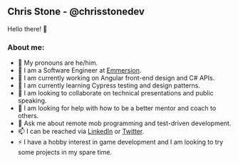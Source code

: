 ## Chris Stone - @chrisstonedev
Hello there! 👋

### About me:
- 👋 My pronouns are he/him.
- 💼 I am a Software Engineer at [Emmersion](https://github.com/emmersion).
- 🔭 I am currently working on Angular front-end design and C# APIs.
- 🌱 I am currently learning Cypress testing and design patterns.
- 👯 I am looking to collaborate on technical presentations and public speaking.
- 🤔 I am looking for help with how to be a better mentor and coach to others.
- 💬 Ask me about remote mob programming and test-driven development.
- 📫 I can be reached via [LinkedIn](https://www.linkedin.com/in/chrisstonedev/) or [Twitter](https://twitter.com/chrisstonedev).
- ⚡ I have a hobby interest in game development and I am looking to try some projects in my spare time.
